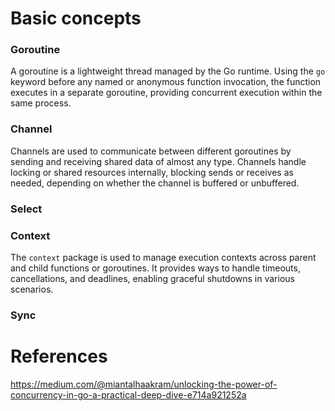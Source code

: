 # Basic concepts

###  Goroutine 
A goroutine is a lightweight thread managed by the Go runtime. Using the `go` keyword before any named or anonymous function invocation, the function executes in a separate goroutine, providing concurrent execution within the same process.

### Channel

Channels are used to communicate between different goroutines by sending and receiving shared data of almost any type. Channels handle locking or shared resources internally, blocking sends or receives as needed, depending on whether the channel is buffered or unbuffered.

### Select

### Context
The `context` package is used to manage execution contexts across parent and child functions or goroutines. It provides ways to handle timeouts, cancellations, and deadlines, enabling graceful shutdowns in various scenarios.
### Sync



# References

https://medium.com/@miantalhaakram/unlocking-the-power-of-concurrency-in-go-a-practical-deep-dive-e714a921252a